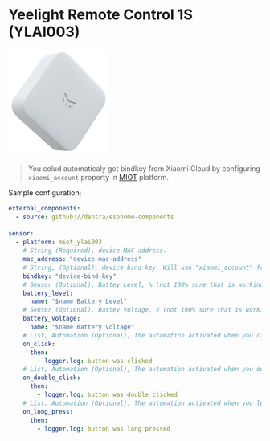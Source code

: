 # Yeelight Remote Control 1S (YLAI003)

<img src="miot_ylai003.png" alt="YLAI003" width="200"/>

> You colud automaticaly get bindkey from Xiaomi Cloud by configuring `xiaomi_account` property in [MIOT](../miot/) platform.

Sample configuration:
```yaml
external_components:
  - source: github://dentra/esphome-components

sensor:
  - platform: miot_ylai003
    # String (Required), device MAC-address.
    mac_address: "device-mac-address"
    # String, (Optional), device bind key. Will use "xiaomi_account" from "miot" if absent to automaticaly get the bindkey.
    bindkey: "device-bind-key"
    # Sensor (Optional), Battey Level, % (not 100% sure that is working, please let me know it so)
    battery_level:
      name: "$name Battery Level"
    # Sensor (Optional), Battey Voltage, V (not 100% sure that is working, please let me know it so)
    battery_voltage:
      name: "$name Battery Voltage"
    # List, Automation (Optional), The automation activated when you click the button
    on_click:
      then:
        - logger.log: button was clicked
    # List, Automation (Optional), The automation activated when you double click the button
    on_double_click:
      then:
        - logger.log: button was double clicked
    # List, Automation (Optional), The automation activated when you long press the button
    on_long_press:
      then:
        - logger.log: button was long pressed
```
